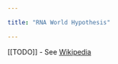 ```yaml
---

title: "RNA World Hypothesis"

---
```


[[TODO]] - See [Wikipedia](https://en.wikipedia.org/wiki/RNA_world#:~:text=The%20RNA%20world%20is%20a,the%20existence%20of%20this%20stage.)